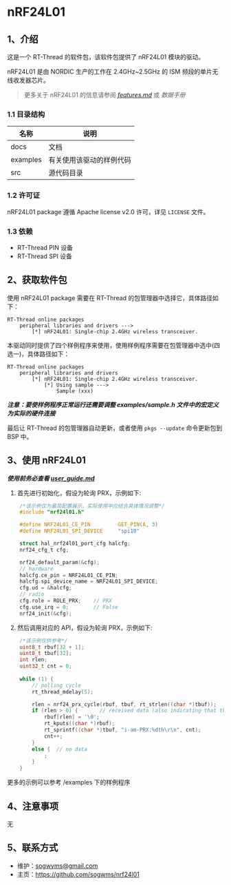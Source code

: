 # nRF24L01

## 1、介绍

这是一个 RT-Thread 的软件包，该软件包提供了 nRF24L01 模块的驱动。

nRF24L01 是由 NORDIC 生产的工作在 2.4GHz~2.5GHz 的 ISM 频段的单片无线收发器芯片。

> 更多关于 nRF24L01 的信息请参阅 [_features.md_](/docs/features.md) 或 _数据手册_

### 1.1 目录结构

| 名称 | 说明 |
| ---- | ---- |
| docs  | 文档 |
| examples | 有关使用该驱动的样例代码 |
| src  | 源代码目录 |

### 1.2 许可证

nRF24L01 package 遵循 Apache license v2.0 许可，详见 `LICENSE` 文件。

### 1.3 依赖

- RT-Thread PIN 设备
- RT-Thread SPI 设备

## 2、获取软件包

使用 nRF24L01 package 需要在 RT-Thread 的包管理器中选择它，具体路径如下：

```
RT-Thread online packages
    peripheral libraries and drivers --->
        [*] nRF24L01: Single-chip 2.4GHz wireless transceiver.
```

本驱动同时提供了四个样例程序来使用，使用样例程序需要在包管理器中选中(四选一)，具体路径如下：

```
RT-Thread online packages
    peripheral libraries and drivers 
        [*] nRF24L01: Single-chip 2.4GHz wireless transceiver.
            [*] Using sample --->
                Sample (xxx)
```

_**注意：要使样例程序正常运行还需要调整 examples/sample.h 文件中的宏定义为实际的硬件连接**_

最后让 RT-Thread 的包管理器自动更新，或者使用 `pkgs --update` 命令更新包到 BSP 中。

## 3、使用 nRF24L01

_**使用前务必查看 [user_guide.md](/docs/user_guide.md)**_

1. 首先进行初始化，假设为轮询 PRX，示例如下:

```c
    /*该示例仅为最简配置展示，实际使用中应结合具体情况调整*/
    #include "nrf24l01.h"

    #define NRF24L01_CE_PIN         GET_PIN(A, 3)
    #define NRF24L01_SPI_DEVICE     "spi10"

    struct hal_nrf24l01_port_cfg halcfg;
    nrf24_cfg_t cfg;

    nrf24_default_param(&cfg);
    // hardware
    halcfg.ce_pin = NRF24L01_CE_PIN;
    halcfg.spi_device_name = NRF24L01_SPI_DEVICE;
    cfg.ud = &halcfg;
    // radio
    cfg.role = ROLE_PRX;    // PRX
    cfg.use_irq = 0;        // False
    nrf24_init(&cfg);
```

2. 然后调用对应的 API，假设为轮询 PRX，示例如下:

```c
    /*该示例仅供参考*/
    uint8_t rbuf[32 + 1];
    uint8_t tbuf[32];
    int rlen;
    uint32_t cnt = 0;
    
    while (1) {
        // polling cycle
        rt_thread_mdelay(5);

        rlen = nrf24_prx_cycle(rbuf, tbuf, rt_strlen((char *)tbuf));
        if (rlen > 0) {       // received data (also indicating that the previous frame of data was sent complete)
            rbuf[rlen] = '\0';
            rt_kputs((char *)rbuf);
            rt_sprintf((char *)tbuf, "i-am-PRX:%dth\r\n", cnt);
            cnt++;
        }
        else {  // no data
            ;
        }
    }
```

更多的示例可以参考 /examples 下的样例程序

## 4、注意事项

无

## 5、联系方式

- 维护：sogwyms@gmail.com
- 主页：https://github.com/sogwms/nrf24l01
